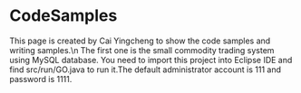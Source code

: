 # CodeSamples
This page is created by Cai Yingcheng to show the code samples and writing samples.\n
The first one is the small commodity trading system using MySQL database. You need to import this project into Eclipse IDE and find src/run/GO.java to run it.The default administrator account is 111 and password is 1111.
